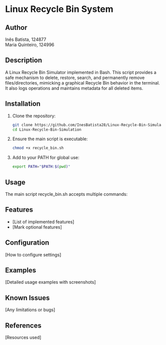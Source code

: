 # Linux Recycle Bin System

## Author
Inês Batista, 124877<br>
Maria Quinteiro, 124996

## Description
A Linux Recycle Bin Simulator implemented in Bash. This script provides a safe mechanism to delete, restore, search, and permanently remove files/directories, mimicking a graphical Recycle Bin behavior in the terminal. It also logs operations and maintains metadata for all deleted items.

## Installation
1. Clone the repository:
   ```bash
   git clone https://github.com/InesBatista28/Linux-Recycle-Bin-Simulation.git
   cd Linux-Recycle-Bin-Simulation

2. Ensure the main script is executable:
    ```bash
    chmod +x recycle_bin.sh

3. Add to your PATH for global use:
    ```bash
    export PATH="$PATH:$(pwd)"

## Usage
The main script recycle_bin.sh accepts multiple commands:


## Features
- [List of implemented features]
- [Mark optional features]

## Configuration
[How to configure settings]

## Examples
[Detailed usage examples with screenshots]

## Known Issues
[Any limitations or bugs]

## References
[Resources used]
